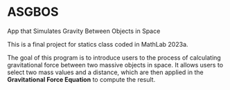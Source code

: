 # ASGBOS
App that Simulates Gravity Between Objects in Space

This is a final project for statics class coded in MathLab 2023a.

The goal of this program is to introduce users to the process of calculating gravitational force between two massive objects in space. It allows users to select two mass values and a distance, which are then applied in the **Gravitational Force Equation** to compute the result.
